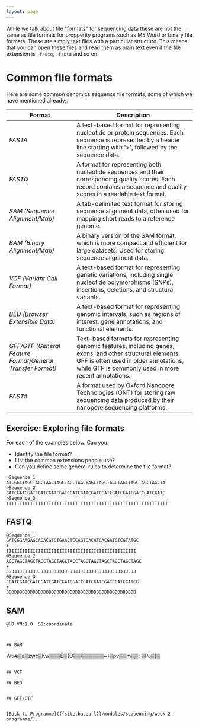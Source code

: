```yaml
---
layout: page
---
```


While we talk about file "formats" for sequencing data these are not the same as file formats for propperity programs such as MS Word or binary file formats. These are simply text files with a particular structure. This means that you can open these files and read them as plain text even if the file extension is `.fastq`, `.fasta` and so on. 

# Common file formats

Here are some common genomics sequence file formats, some of which we have mentioned already;. 

| Format               | Description                                            |
|----------------------|--------------------------------------------------------|
| _FASTA_                | A text-based format for representing nucleotide or protein sequences. Each sequence is represented by a header line starting with '>', followed by the sequence data.       |
| _FASTQ_                | A format for representing both nucleotide sequences and their corresponding quality scores. Each record contains a sequence and quality scores in a readable text format.        |
| _SAM (Sequence Alignment/Map)_ | A tab-delimited text format for storing sequence alignment data, often used for mapping short reads to a reference genome.      |
| _BAM (Binary Alignment/Map)_ | A binary version of the SAM format, which is more compact and efficient for large datasets. Used for storing sequence alignment data.        |
| _VCF (Variant Call Format)_ | A text-based format for representing genetic variations, including single nucleotide polymorphisms (SNPs), insertions, deletions, and structural variants.        |
| _BED (Browser Extensible Data)_ | A text-based format for representing genomic intervals, such as regions of interest, gene annotations, and functional elements.        |
| _GFF/GTF (General Feature Format/General Transfer Format)_ | Text-based formats for representing genomic features, including genes, exons, and other structural elements. GFF is often used in older annotations, while GTF is commonly used in more recent annotations.   |
| _FAST5_               | A format used by Oxford Nanopore Technologies (ONT) for storing raw sequencing data produced by their nanopore sequencing platforms. |


## Exercise: Exploring file formats

For each of the examples below. Can you:

* Identify the file format?
* List the common extensions people use?
* Can you define some general rules to determine the file format?

```
>Sequence_1
ATCGGCTAGCTAGCTAGCTAGCTAGCTAGCTAGCTAGCTAGCTAGCTAGCTAGCTAGCTA
>Sequence_2
GATCGATCGATCGATCGATCGATCGATCGATCGATCGATCGATCGATCGATCGATCGATC
>Sequence_3
TTTTTTTTTTTTTTTTTTTTTTTTTTTTTTTTTTTTTTTTTTTTTTTTTTTTTTTTTTTTT
```


## FASTQ

```
@Sequence_1
GATCGGAAGAGCACACGTCTGAACTCCAGTCACATCACGATCTCGTATGC
+
IIIIIIIIIIIIIIIIIIIIIIIIIIIIIIIIIIIIIIIIIIIIIIIII
@Sequence_2
AGCTAGCTAGCTAGCTAGCTAGCTAGCTAGCTAGCTAGCTAGCTAGCTAGC
+
JJJJJJJJJJJJJJJJJJJJJJJJJJJJJJJJJJJJJJJJJJJJJJJJJ
@Sequence_3
CGATCGATCGATCGATCGATCGATCGATCGATCGATCGATCGATCGATCG
+
DDDDDDDDDDDDDDDDDDDDDDDDDDDDDDDDDDDDDDDDDDDDDDDDD
```


## SAM

```sam
@HD	VN:1.0	SO:coordinate



## BAM
```
Wtѭ▒a▒zwc▒Kw▒▒▒Ë▒{Ô▒▒ݳ▒▒▒▒▒▒~}▒pv▒▒m▒֛▒: ▒PJ▒(▒
```

## VCF

## BED


## GFF/GTF


[Back to Programme]({{site.baseurl}}/modules/sequencing/week-2-programme/).
